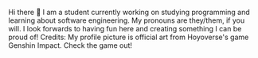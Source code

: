 Hi there 👋
I am a student currently working on studying programming and learning about software engineering.
My pronouns are they/them, if you will.
I look forwards to having fun here and creating something I can be proud of!
Credits: My profile picture is official art from Hoyoverse's game Genshin Impact. Check the game out!
